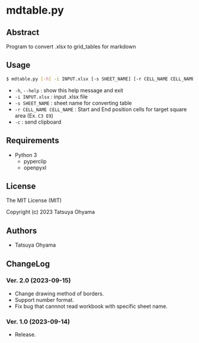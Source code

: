 # mdtable.py

## Abstract
Program to convert .xlsx to grid_tables for markdown


## Usage

```sh
$ mdtable.py [-h] -i INPUT.xlsx [-s SHEET_NAME] [-r CELL_NAME CELL_NAME] [-c]
```

* `-h`, `--help`
	: show this help message and exit
* `-i INPUT.xlsx`
	: input .xlsx file
* `-s SHEET_NAME`
	: sheet name for converting table
* `-r CELL_NAME CELL_NAME`
	: Start and End position cells for target square area (Ex. `C3 E9`)
* `-c`
	: send clipboard



## Requirements
* Python 3
	* pyperclip
	* openpyxl


## License
The MIT License (MIT)

Copyright (c) 2023 Tatsuya Ohyama


## Authors
* Tatsuya Ohyama


## ChangeLog
### Ver. 2.0 (2023-09-15)
* Change drawing method of borders.
* Support number format.
* Fix bug that cannnot read workbook with specific sheet name.

### Ver. 1.0 (2023-09-14)
* Release.

